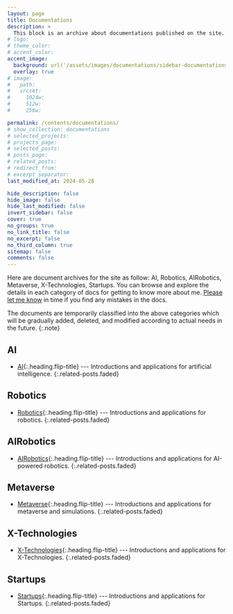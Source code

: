 ```yaml
---
layout: page
title: Documentations
description: >
  This block is an archive about documentations published on the site.
# logo:
# theme_color:
# accent_color:
accent_image:
  background: url('/assets/images/documentations/sidebar-documentations.jpg') center/cover
  overlay: true
# image:
#   path:
#   srcset:
#     1024w:
#     512w:
#     256w:

permalink: /contents/documentations/
# show_collection: documentations
# selected_projects:
# projects_page:
# selected_posts:
# posts_page:
# related_posts:
# redirect_from:
# excerpt_separator:
last_modified_at: 2024-05-28

hide_description: false
hide_image: false
hide_last_modified: false
invert_sidebar: false
cover: true
no_groups: true
no_link_title: false
no_excerpt: false
no_third_column: true
sitemap: false
comments: false
---
```


Here are document archives for the site as follow: AI, Robotics, AIRobotics, Metaverse, X-Technologies, Startups. You can browse and explore the details in each category of docs for getting to know more about me. [Please let me know](mailto:jade.cong@qq.com) in time if you find any mistakes in the docs. 

The documents are temporarily classified into the above categories which will be gradually added, deleted, and modified according to actual needs in the future.
{:.note}

## AI
* [AI]{:.heading.flip-title} --- Introductions and applications for artificial intelligence.
{:.related-posts.faded}

## Robotics
* [Robotics]{:.heading.flip-title} --- Introductions and applications for robotics.
{:.related-posts.faded}

## AIRobotics
* [AIRobotics]{:.heading.flip-title} --- Introductions and applications for AI-powered robotics.
{:.related-posts.faded}

## Metaverse
* [Metaverse]{:.heading.flip-title} --- Introductions and applications for metaverse and simulations.
{:.related-posts.faded}

## X-Technologies
* [X-Technologies]{:.heading.flip-title} --- Introductions and applications for X-Technologies.
{:.related-posts.faded}

## Startups
* [Startups]{:.heading.flip-title} --- Introductions and applications for Startups.
{:.related-posts.faded}


[AI]: AI.md
[Robotics]: Robotics.md
[AIRobotics]: AIRobotics.md
[Metaverse]: Metaverse.md
[X-Technologies]: X-Technologies.md
[Startups]: Startups.md
